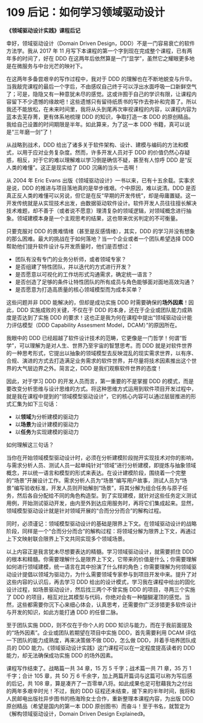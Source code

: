 # 109 后记：如何学习领域驱动设计

**《领域驱动设计实践》课程后记**

幸好，领域驱动设计（Domain Driven Design，DDD）不是一门容易衰亡的软件方法学。我从 2017 年 11 月写下本课程的第一个字到现在完成整个课程，已有两年多的时间了，好在 DDD 在这两年后依然算是一门“显学”，虽然它之耀眼更多地是在微服务与中台光芒的映衬下。

在这两年多备尝艰辛的写作过程中，我对于 DDD 的理解也在不断地蜕变与升华。当我敲完课程的最后一个字后，不由感叹自己终于可以浮出水面呼吸一口新鲜空气了；可是，隐隐又有一种意犹未尽的感觉。这或许囿于自己的学识有限，让课程内容留下不少遗憾的缘故吧！这些遗憾只有留待纸质书的写作去弥补和完善了。所以我还不能放松，在未来时间里，我将从头到尾再次审视课程的内容，以课程内容为蓝本去芜存菁，更有体系地梳理 DDD 的知识，争取打造一本 DDD 的原创精品。我给自己设置的时间期限是半年。如此算来，为了这一本 DDD 书籍，真可以说是“三年磨一剑”了！

从战略到战术，DDD 给出了诸多关于软件架构、设计、建模与编码的方法和模式，以用于应对业务复杂度。然而，许多开发人员对于 DDD 的价值仍然心存疑惑，相反，对于它的难以理解难以学习倒是确信不疑，甚至有人惊呼 DDD 是“反人类的难懂”。这正是现实给了 DDD 沉痛的当头一击啊！

从 2004 年 Eric Evans 出版《领域驱动设计》一书以来，已有十五余载。实事求是说，DDD 的推进与项目落地真的是举步维艰。个中原因，难以说清。DDD 是否真正反人类的难懂可以另说，但它是在反“早期的开发传统”，却是毋庸置疑。这一开发传统就是从实现技术出发，由数据驱动软件设计。软件开发人员往往擅长解决技术难题，却不善于（或者说不愿意）理清复杂的领域逻辑，对领域概念进行抽象。领域建模本身是一个主观思考的结果，这也带来优劣判定的不可衡量。

只要克服对 DDD 的畏难情绪（甚至是反感情绪），其实，DDD 的学习并没有想象的那么困难。最大的挑战在于如何落地？当一个企业或者一个团队希望选择 DDD 帮助他们提升软件设计与开发质量时，他们是否想过：

- 团队有没有专门的业务分析师，或者领域专家？
- 是否组建了特性团队，并以迭代的方式进行开发？
- 是否愿意以可视化的工作坊形式沟通需求，确定统一语言？
- 是否创造了足够的条件让特性团队的所有成员与角色能够面对面地高效沟通？
- 是否愿意为打造高质量的核心领域模型而为成本买单？

这些问题并非 DDD 能解决的，但却是成功实施 DDD 时需要确保的**场外因素**！因此，DDD 实施成败的关键，不仅在于 DDD 的本身，还在于企业或团队能力成熟度是否达到了实施 DDD 的要求！这也正是我为何在课程中提出“领域驱动设计能力评估模型（DDD Capability Assesment Model，DCAM）”的原因所在。

我眼中的 DDD 已经超越了软件设计技术的范畴，它更像是一门哲学！何谓“哲学”，可以理解为是对人生、世界乃至宇宙的智慧思考。而 DDD 就是对软件世界的一种思考形式，它提出以抽象的领域模型去反映混乱的现实需求世界，以有序、合规、演进的方式去打造满足业务需求的软件世界，并尽量将技术因素推出这个世界的大气层边界之外。简言之，DDD 是我们观察软件世界的态度！

因此，对于学习 DDD 的开发人员而言，第一重要的不是掌握 DDD 的模式，而是要改变分析思维与设计思维的方式。将这种思维方式运用到软件项目开发过程中，就是我在课程中提到的“领域模型驱动设计”，它的核心内容可以通过层层推进的形式汇集为如下三句话：

- 以**领域**为分析建模的驱动力
- 以**场景**为设计建模的驱动力
- 以**任务**为实现建模的驱动力

如何理解这三句话？

当你在开始领域模型驱动设计时，必须在分析建模阶段抛开实现技术对你的影响，与需求分析人员、测试人员一起单纯针对“领域”进行分析建模，即提炼与抽象领域概念，并以统一语言和模型的形式来表达。在设计建模阶段，围绕着一个完整的“场景”开展设计工作。需求分析人员为“场景”编写用户故事，测试人员为“场景”编写验收标准，开发人员则开始解剖“场景”，将其分解为组合任务与原子任务，然后各自分配给不同的角色构造型。到了实现建模，就针对这些任务定义测试用例，开始测试驱动开发，由内至外到达应用服务时，再将它们集成起来。显然，领域模型驱动设计就是针对领域开展的“合而分分而合”的解构过程。

同时，必须谨记：领域模型驱动设计的基础是限界上下文。在领域驱动设计的战略阶段，同样是一个“合而分分而合”的解构过程：将领域分解为限界上下文，再通过上下文映射联合限界上下文共同实现多个领域场景。

以上内容正是我言犹未尽想要表达的精髓。学习领域驱动设计，就需要抓住 DDD 的根本和精髓。你需要理解什么是限界上下文，它带来的价值是什么；你需要理解如何进行领域建模，统一语言在其中扮演了什么样的角色；你需要理解为何领域驱动设计提倡以领域为驱动力，为什么需要领域专家参与到项目开发中来。提升了对这些内容的认识后，再去学习 DDD 给出的设计模式，学习我在课程中给出的固化设计过程，如场景驱动设计，然后找三两个不曾实施 DDD 的项目，寻两三个实施了 DDD 的项目，相互对比其模型与代码，你绝对会有一种醍醐灌顶的感觉。当然，这些都需要你沉下心来细心体会，认真思考，还需要你广泛涉猎更多软件设计与开发的知识，如此方能打通 DDD 的任督二脉。

至于团队实施 DDD，则不仅在于你个人的 DDD 知识与能力，而在于我前面提及的“场外因素”。企业或团队若期望在项目中实施 DDD，首先需要利用 DCAM 评估一下团队的能力成熟度，再来决策做不做 DDD，怎么做 DDD，并着手培养团队成员的 DDD 能力。《领域驱动设计实践》这门课程可以在一定程度提高读者的 DDD 能力，却无法确保成功实施 DDD 的场外因素。

课程写作结束了。战略篇一共 34 章，15 万 5 千字；战术篇一共 71 章，35 万 1 千字；合计 105 章，共 50 万 6 千余字，加上两篇开篇词与这篇可以称为写后感的后记，共 108 章，算是凑齐了一百零单八将。如此成果也足可慰藉我为之付出的两年多艰辛时光！不过，我的 DDD 征程还未结束，接下来的半年时间，我将和人民邮电出版社异步图书的杨海玲女士合作，重新整理本课程内容，为出版 DDD 原创精品（希望是国内的第一本 DDD 原创图书）而奋斗！至于书名，就暂定为《解构领域驱动设计，Domain Driven Design Explained》。